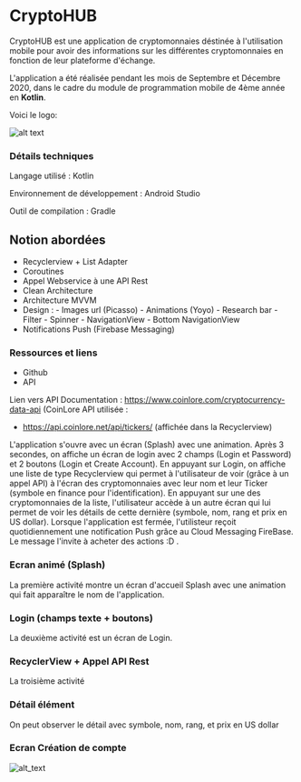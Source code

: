 # CryptoHUB

CryptoHUB est une application de cryptomonnaies déstinée à l'utilisation mobile pour avoir des informations sur les différentes cryptomonnaies en fonction de leur plateforme d'échange.

L'application a été réalisée pendant les mois de Septembre et Décembre 2020, dans le cadre du module de programmation mobile de 4ème année en __Kotlin__.

Voici le logo:

![alt text](https://github.com/FilippoEsiea/FinanceHUB/blob/master/logo.PNG)


### Détails techniques

Langage utilisé : Kotlin

Environnement de développement : Android Studio

Outil de compilation : Gradle


## Notion abordées

  - Recyclerview + List Adapter
  - Coroutines
  - Appel Webservice à une API Rest
  - Clean Architecture
  - Architecture MVVM
  - Design :
            - Images url (Picasso)
            - Animations (Yoyo)
            - Research bar
            - Filter
            - Spinner
            - NavigationView
            - Bottom NavigationView    
  - Notifications Push (Firebase Messaging)

### Ressources et liens

  - Github
  - API
  
Lien vers API Documentation : https://www.coinlore.com/cryptocurrency-data-api (CoinLore
API utilisée : 
  - https://api.coinlore.net/api/tickers/ (affichée dans la Recyclerview)


L'application s'ouvre avec un écran (Splash) avec une animation. Après 3 secondes, on affiche un écran de login avec 2 champs (Login et Password) et 2 boutons (Login et Create Account).
En appuyant sur Login, on affiche une liste de type Recyclerview qui permet à l'utilisateur de voir (grâce à un appel API) à l'écran des cryptomonnaies avec leur nom et leur Ticker (symbole en finance pour l'identification).
En appuyant sur une des cryptomonnaies de la liste, l'utilisateur accède à un autre écran qui lui permet de voir les détails de cette dernière (symbole, nom, rang et prix en US dollar).
Lorsque l'application est fermée, l'utilisteur reçoit quotidiennement une notification Push grâce au Cloud Messaging FireBase. Le message l'invite à acheter des actions :D .

### Ecran animé (Splash)
La première activité montre un écran d'accueil Splash avec une animation qui fait apparaître le nom de l'application. 

### Login (champs texte + boutons)
La deuxième activité est un écran de Login.

### RecyclerView + Appel API Rest
La troisième activité

### Détail élément
On peut observer le détail avec symbole, nom, rang, et prix en US dollar

### Ecran Création de compte

![alt_text](https://github.com/FilippoEsiea/FinanceHUB/blob/master/%C3%A9cran3d.PNG)
